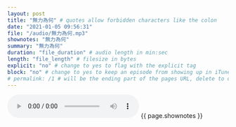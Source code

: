 ```yaml
---
layout: post
title: "無力為何" # quotes allow forbidden characters like the colon
date: "2021-01-05 09:56:31"
file: "/audio/無力為何.mp3"
shownotes: "無力為何"
summary: "無力為何"
duration: "file_duration" # audio length in min:sec
length: "file_length" # filesize in bytes
explicit: "no" # change to yes to flag with the explicit tag
block: "no" # change to yes to keep an episode from showing up in iTunes
# permalink: /1 # will be the ending part of the pages URL, delete to default to the title
---
```


<audio controls>
<source src="{{site.url}}{{site.baseurl}}{{ page.file }}" type="audio/x-mp3">
Your browser does not support the audio element.
</audio>
{{ page.shownotes }}
